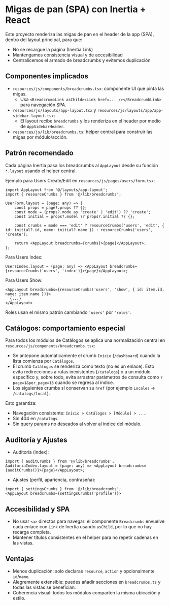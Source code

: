 # Migas de pan (SPA) con Inertia + React

Este proyecto renderiza las migas de pan en el header de la app (SPA), dentro del layout principal, para que:

- No se recargue la página (Inertia Link)
- Mantengamos consistencia visual y de accesibilidad
- Centralicemos el armado de breadcrumbs y evitemos duplicación

## Componentes implicados

- `resources/js/components/breadcrumbs.tsx`: componente UI que pinta las migas.
    - Usa `<BreadcrumbLink asChild><Link href=... /></BreadcrumbLink>` para navegación SPA.
- `resources/js/layouts/app-layout.tsx` y `resources/js/layouts/app/app-sidebar-layout.tsx`:
    - El layout recibe `breadcrumbs` y los renderiza en el header por medio de `AppSidebarHeader`.
- `resources/js/lib/breadcrumbs.ts`: helper central para construir las migas por módulo/acción.

## Patrón recomendado

Cada página Inertia pasa los breadcrumbs al `AppLayout` desde su función `*.layout` usando el helper central.

Ejemplo para Users Create/Edit en `resources/js/pages/users/form.tsx`:

```tsx
import AppLayout from '@/layouts/app-layout';
import { resourceCrumbs } from '@/lib/breadcrumbs';

UserForm.layout = (page: any) => {
    const props = page?.props ?? {};
    const mode = (props?.mode as 'create' | 'edit') ?? 'create';
    const initial = props?.model ?? props?.initial ?? {};

    const crumbs = mode === 'edit' ? resourceCrumbs('users', 'edit', { id: initial?.id, name: initial?.name }) : resourceCrumbs('users', 'create');

    return <AppLayout breadcrumbs={crumbs}>{page}</AppLayout>;
};
```

Para Users Index:

```tsx
UsersIndex.layout = (page: any) => <AppLayout breadcrumbs={resourceCrumbs('users', 'index')}>{page}</AppLayout>;
```

Para Users Show:

```tsx
<AppLayout breadcrumbs={resourceCrumbs('users', 'show', { id: item.id, name: item.name })}>
  {...}
</AppLayout>
```

Roles usan el mismo patrón cambiando `'users'` por `'roles'`.

## Catálogos: comportamiento especial

Para todos los módulos de Catálogos se aplica una normalización central en `resources/js/components/breadcrumbs.tsx`:

- Se antepone automáticamente el crumb `Inicio` (`/dashboard`) cuando la lista comienza por `Catálogos`.
- El crumb `Catálogos` se renderiza como texto (no es un enlace). Esto evita redirecciones a rutas inexistentes (`/catalogs`) o a un módulo específico y, sobre todo, evita arrastrar parámetros de consulta como `?page=1&per_page=15` cuando se regresa al índice.
- Los siguientes crumbs sí conservan su `href` (por ejemplo `Locales` → `/catalogs/local`).

Esto garantiza:

- Navegación consistente: `Inicio > Catálogos > [Módulo] > ...`.
- Sin 404 en `/catalogs`.
- Sin query params no deseados al volver al índice del módulo.

## Auditoría y Ajustes

- Auditoría (index):

```tsx
import { auditCrumbs } from '@/lib/breadcrumbs';
AuditoriaIndex.layout = (page: any) => <AppLayout breadcrumbs={auditCrumbs()}>{page}</AppLayout>;
```

- Ajustes (perfil, apariencia, contraseña):

```tsx
import { settingsCrumbs } from '@/lib/breadcrumbs';
<AppLayout breadcrumbs={settingsCrumbs('profile')}>
```

## Accesibilidad y SPA

- No usar `<a>` directos para navegar: el componente `Breadcrumbs` envuelve cada enlace con `Link` de Inertia usando `asChild`, por lo que no hay recarga completa.
- Mantener títulos consistentes en el helper para no repetir cadenas en las vistas.

## Ventajas

- Menos duplicación: solo declaras `resource`, `action` y opcionalmente `id`/`name`.
- Alegremente extensible: puedes añadir secciones en `breadcrumbs.ts` y todas las vistas se benefician.
- Coherencia visual: todos los módulos comparten la misma ubicación y estilo.
